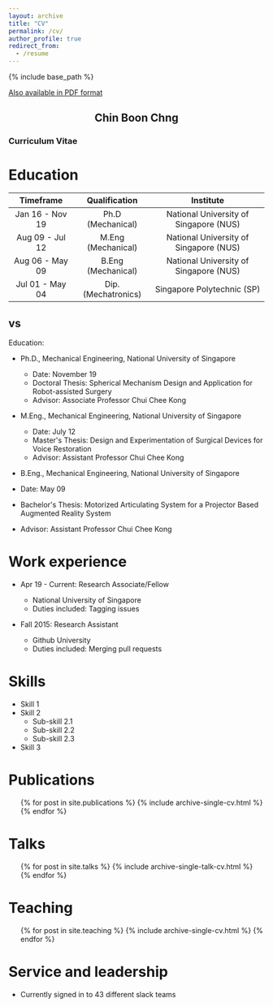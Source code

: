 ```yaml
---
layout: archive
title: "CV"
permalink: /cv/
author_profile: true
redirect_from:
  - /resume
---
```


{% include base_path %}

[Also available in PDF format](http://chngchinboon.github.io/files/paper1.pdf)

<div align="center">

## Chin Boon Chng
</div>

### Curriculum Vitae

Education
======
| Timeframe         | Qualification         | Institute                                 |
| :--------:        |:------:              |:-------:                                 |
| Jan 16 - Nov 19   | Ph.D (Mechanical)    | National University of Singapore (NUS)   |
| Aug 09 - Jul 12   | M.Eng (Mechanical)   | National University of Singapore (NUS)   |
| Aug 06 - May 09   | B.Eng (Mechanical)   | National University of Singapore (NUS)   |
| Jul 01 - May 04   | Dip. (Mechatronics)   | Singapore Polytechnic (SP)               |

## vs
Education:
* Ph.D., Mechanical Engineering, National University of Singapore
  * Date: November 19
  * Doctoral Thesis: Spherical Mechanism Design and Application for Robot-assisted Surgery
  * Advisor: Associate Professor Chui Chee Kong
 
* M.Eng., Mechanical Engineering, National University of Singapore
  * Date: July 12
  * Master's Thesis: Design and Experimentation of Surgical Devices for Voice Restoration
  * Advisor: Assistant Professor Chui Chee Kong
 
 * B.Eng., Mechanical Engineering, National University of Singapore
  * Date: May 09
  * Bachelor's Thesis: Motorized Articulating System for a Projector Based Augmented Reality System
  * Advisor: Assistant Professor Chui Chee Kong



Work experience
======
* Apr 19 - Current:  Research Associate/Fellow
  * National University of Singapore
  * Duties included: Tagging issues
  
* Fall 2015: Research Assistant
  * Github University
  * Duties included: Merging pull requests
  
  
Skills
======
* Skill 1
* Skill 2
  * Sub-skill 2.1
  * Sub-skill 2.2
  * Sub-skill 2.3
* Skill 3

Publications
======
  <ul>{% for post in site.publications %}
    {% include archive-single-cv.html %}
  {% endfor %}</ul>
  
Talks
======
  <ul>{% for post in site.talks %}
    {% include archive-single-talk-cv.html %}
  {% endfor %}</ul>
  
Teaching
======
  <ul>{% for post in site.teaching %}
    {% include archive-single-cv.html %}
  {% endfor %}</ul>
  
Service and leadership
======
* Currently signed in to 43 different slack teams

